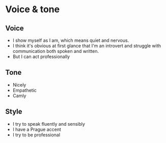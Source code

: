 # Voice & tone

## Voice
- I show myself as I am, which means quiet and nervous.
- I think it's obvious at first glance that I'm an introvert and struggle with communication both spoken and written.
- But I can act professionally

## Tone
- Nicely
- Empathetic
- Camly

## Style
- I try to speak fluently and sensibly
- I have a Prague accent
- I try to be professional
